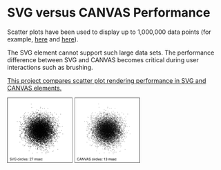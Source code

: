 # SVG versus CANVAS Performance

Scatter plots have been used to display up to 1,000,000 data points (for example, [here](https://www.highcharts.com/demo/android/scatter-boost) and [here](https://blog.scottlogic.com/2020/05/01/rendering-one-million-points-with-d3.html)).  

The SVG element cannot support such large data sets.  The performance difference between SVG and CANVAS becomes critical during user interactions such as brushing.

[This project compares scatter plot rendering performance in SVG and CANVAS elements.](https://hemanrobinson.github.io/svg-canvas-performance/)

[![SVG versus CANVAS](src/svg-canvas-performance.png "SVG versus CANVAS Performance")](https://hemanrobinson.github.io/svg-canvas-performance/)
